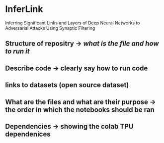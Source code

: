 # InferLink
Inferring Significant Links and Layers of Deep Neural Networks to Adversarial Attacks Using Synaptic Filtering

## Structure of repositry -> _what is the file and how to run it_

## Describe code -> clearly say how to run code

## links to datasets (open source dataset)

## What are the files and what are their purpose -> the order in which the notebooks should be ran  

## Dependencies -> showing the colab TPU dependenices 

